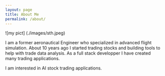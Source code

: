 ```yaml
---
layout: page
title: About Me
permalink: /about/
---
```

![my pict]
(./images/sth.jpeg)

I am a former aeronautical Engineer who specialized in advanced flight simulation.
About 10 years ago I started trading stocks and building tools to help with trade data analysis.
As a full stack developper I have created many trading applications.

I am interested in AI stock trading applications.
